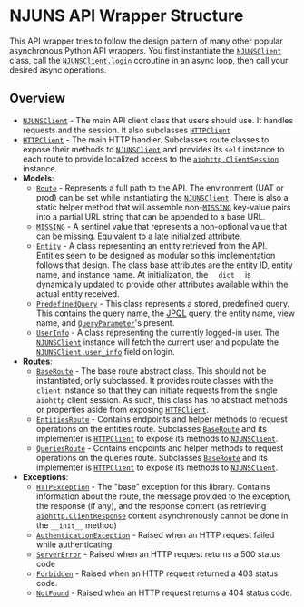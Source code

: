 # NJUNS API Wrapper Structure

This API wrapper tries to follow the design pattern of many other popular asynchronous Python API wrappers.
You first instantiate the [`NJUNSClient`](./client.py) class, call the [`NJUNSClient.login`](./client.py)
coroutine in an async loop, then call your desired async operations.

## Overview

- [`NJUNSClient`](client.py) - The main API client class that users should use. It handles requests and the session. It also
  subclasses [`HTTPClient`](http.py)
- [`HTTPClient`](http.py) - The main HTTP handler. Subclasses route classes to expose their methods to [`NJUNSClient`](./client.py) and provides its `self`
  instance to each route to provide localized access to
  the [`aiohttp.ClientSession`](https://docs.aiohttp.org/en/stable/client_reference.html#aiohttp.ClientSession) instance.
- **Models**:
    - [`Route`](route.py) - Represents a full path to the API. The environment (UAT or prod) can be set while instantiating the [`NJUNSClient`](client.py).
      There is also a static helper method that will assemble non-[`MISSING`](utils.py) key-value pairs into a partial URL string that can be appended to a base
      URL.
    - [`MISSING`](utils.py) - A sentinel value that represents a non-optional value that can be missing. Equivalent to a late initialized attribute.
    - [`Entity`](models/entity.py) - A class representing an entity retrieved from the API. Entities seem to be designed as modular so this implementation
      follows that design. The class base attributes are the entity ID, entity name, and instance name. At initialization, the `__dict__` is dynamically updated
      to provide other attributes available within the actual entity received.
    - [`PredefinedQuery`](models/predefined_query.py) - This class represents a stored, predefined query. This contains the query name,
      the [JPQL](https://docs.oracle.com/cd/E11035_01/kodo41/full/html/ejb3_langref.html) query, the entity name, view name,
      and [`QueryParameter`](models/predefined_query.py)'s present.
    - [`UserInfo`](models/user.py) - A class representing the currently logged-in user. The [`NJUNSClient`](client.py) instance will fetch the current user and
      populate the [`NJUNSClient.user_info`](client.py) field on login.
- **Routes**:
    - [`BaseRoute`](routes/_base.py) - The base route abstract class. This should not be instantiated, only subclassed. It provides route classes with
      the `client` instance so that they can initiate requests from the single `aiohttp` client session. As such, this class has no abstract methods or
      properties aside from exposing [`HTTPClient`](http.py).
    - [`EntitiesRoute`](routes/entities.py) - Contains endpoints and helper methods to request operations on the entities route.
      Subclasses [`BaseRoute`](routes/_base.py) and its implementer is [`HTTPClient`](http.py) to expose its methods to [`NJUNSClient`](client.py).
    - [`QueriesRoute`](routes/queries.py) - Contains endpoints and helper methods to request operations on the queries route.
      Subclasses [`BaseRoute`](routes/_base.py) and its implementer is [`HTTPClient`](http.py) to expose its methods to [`NJUNSClient`](client.py).
- **Exceptions**:
    - [`HTTPException`](exceptions.py) - The "base" exception for this library. Contains information about the route, the message provided to the exception, the
      response (if any), and the response content (as
      retrieving [`aiohttp.ClientResponse`](https://docs.aiohttp.org/en/stable/client_reference.html#aiohttp.ClientResponse) content asynchronously cannot be
      done in the `__init__` method)
    - [`AuthenticationException`](exceptions.py) - Raised when an HTTP request failed while authenticating.
    - [`ServerError`](exceptions.py) - Raised when an HTTP request returns a 500 status code
    - [`Forbidden`](exceptions.py) - Raised when an HTTP request returned a 403 status code.
    - [`NotFound`](exceptions.py) - Raised when an HTTP request returns a 404 status code.
